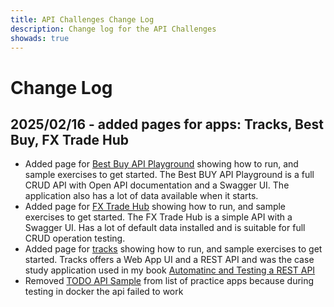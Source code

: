 ```yaml
---
title: API Challenges Change Log
description: Change log for the API Challenges
showads: true
---
```


# Change Log

## 2025/02/16 - added pages for apps: Tracks, Best Buy, FX Trade Hub

- Added page for [Best Buy API Playground](/practice-sites/apps/bestbuy) showing how to run, and sample exercises to get started. The Best BUY API Playground is a full CRUD API with Open API documentation and a Swagger UI. The application also has a lot of data available when it starts.
- Added page for [FX Trade Hub](/practice-sites/apps/fxtradehub) showing how to run, and sample exercises to get started. The FX Trade Hub is a simple API with a Swagger UI. Has a lot of default data installed and is suitable for full CRUD operation testing. 
- Added page for [tracks](/practice-sites/apps/tracks) showing how to run, and sample exercises to get started. Tracks offers a Web App UI and a REST API and was the case study application used in my book [Automatinc and Testing a REST API](https://www.eviltester.com/page/books/automating-testing-api-casestudy/)
- Removed [TODO API Sample](https://github.com/g33klady/TodoApiSample) from list of practice apps because during testing in docker the api failed to work